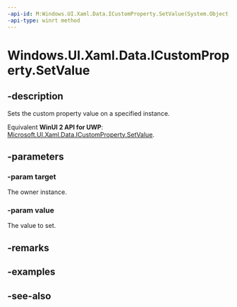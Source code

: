 ```yaml
---
-api-id: M:Windows.UI.Xaml.Data.ICustomProperty.SetValue(System.Object,System.Object)
-api-type: winrt method
---
```


<!-- Method syntax
public void SetValue(System.Object target, System.Object value)
-->

# Windows.UI.Xaml.Data.ICustomProperty.SetValue

## -description
Sets the custom property value on a specified instance.

Equivalent **WinUI 2 API for UWP**: [Microsoft.UI.Xaml.Data.ICustomProperty.SetValue](/windows/winui/api/microsoft.ui.xaml.data.icustomproperty.setvalue).

## -parameters
### -param target
The owner instance.

### -param value
The value to set.

## -remarks

## -examples

## -see-also
